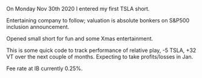 On Monday Nov 30th 2020 I entered my first TSLA short.

Entertaining company to follow; valuation is absolute bonkers on S&P500 inclusion announcement.

Opened small short for fun and some Xmas entertainment.

This is some quick code to track performance of relative play, -5 TSLA, +32 VT over the next couple of months. Expecting to take profits/losses in Jan.

Fee rate at IB currently 0.25%.